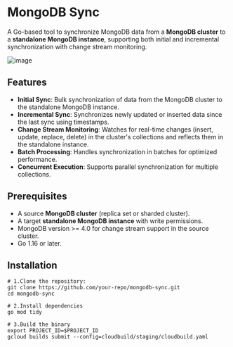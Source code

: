 # MongoDB Sync

A Go-based tool to synchronize MongoDB data from a **MongoDB cluster** to a **standalone MongoDB instance**, supporting both initial and incremental synchronization with change stream monitoring.

![image](https://github.com/user-attachments/assets/ecf34f6b-c16e-43bb-81b5-f023154f630f)


## Features

- **Initial Sync**: Bulk synchronization of data from the MongoDB cluster to the standalone MongoDB instance.
- **Incremental Sync**: Synchronizes newly updated or inserted data since the last sync using timestamps.
- **Change Stream Monitoring**: Watches for real-time changes (insert, update, replace, delete) in the cluster's collections and reflects them in the standalone instance.
- **Batch Processing**: Handles synchronization in batches for optimized performance.
- **Concurrent Execution**: Supports parallel synchronization for multiple collections.

## Prerequisites

- A source **MongoDB cluster** (replica set or sharded cluster).
- A target **standalone MongoDB instance** with write permissions.
- MongoDB version >= 4.0 for change stream support in the source cluster.
- Go 1.16 or later.

## Installation

```
# 1.Clone the repository:
git clone https://github.com/your-repo/mongodb-sync.git
cd mongodb-sync

# 2.Install dependencies
go mod tidy

# 3.Build the binary
export PROJECT_ID=$PROJECT_ID
gcloud builds submit --config=cloudbuild/staging/cloudbuild.yaml
```
